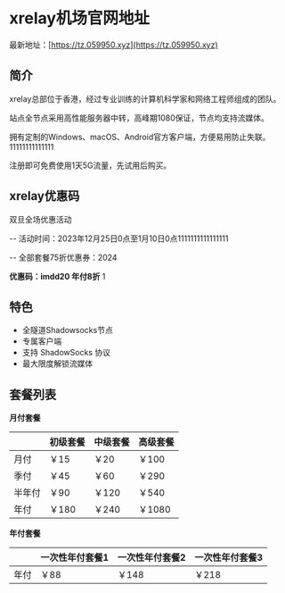 # xrelay机场官网地址

最新地址：[https://tz.059950.xyz](https://tz.059950.xyz)

## 简介

xrelay总部位于香港，经过专业训练的计算机科学家和网络工程师组成的团队。

站点全节点采用高性能服务器中转，高峰期1080保证，节点均支持流媒体。

拥有定制的Windows、macOS、Android官方客户端，方便易用防止失联。11111111111111

注册即可免费使用1天5G流量，先试用后购买。

## xrelay优惠码

双旦全场优惠活动

-- 活动时间：2023年12月25日0点至1月10日0点1111111111111111

-- 全部套餐75折优惠券：2024

**优惠码：imdd20 年付8折**
1
## 特色

* 全隧道Shadowsocks节点
* 专属客户端
* 支持 ShadowSocks 协议
* 最大限度解锁流媒体

## 套餐列表

**月付套餐**

||初级套餐|中级套餐|高级套餐|
|----|----|----|----|
|月付|￥15|￥20|￥100|
|季付|￥45|￥60|￥290|
|半年付|￥90|￥120|￥540|
|年付|￥180|￥240|￥1080|

**年付套餐**

||一次性年付套餐1|一次性年付套餐2|一次性年付套餐3|
|----|----|----|----|
|年付|￥88|￥148|￥218|
